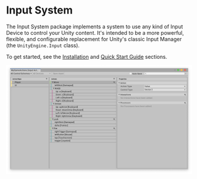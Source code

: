 # Input System

The Input System package implements a system to use any kind of Input Device to control your Unity content. It's intended to be a more powerful, flexible, and configurable replacement for Unity's classic Input Manager (the `UnityEngine.Input` class).

To get started, see the [Installation](Installation.md) and [Quick Start Guide](QuickStartGuide.md) sections.

![MyGameActions](Images/MyGameActions.png)
